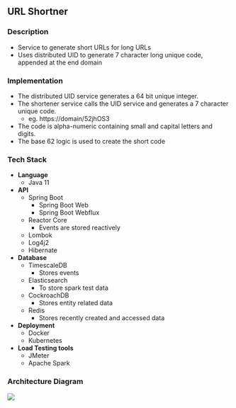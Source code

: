 ## URL Shortner

### Description

*   Service to generate short URLs for long URLs
*   Uses distributed UID to generate 7 character long unique code, appended at the end domain

### Implementation

*   The distributed UID service generates a 64 bit unique integer.
*   The shortener service calls the UID service and generates a 7 character unique code.
    *   eg. https://domain/52jhOS3
*   The code is alpha-numeric containing small and capital letters and digits.
*   The base 62 logic is used to create the short code

### Tech Stack

*   **Language**
    *   Java 11
*   **API**
    *   Spring Boot
        *   Spring Boot Web
        *   Spring Boot Webflux
    *   Reactor Core
        *   Events are stored reactively
    *   Lombok
    *   Log4j2
    *   Hibernate
*   **Database**
    *   TimescaleDB
        *   Stores events
    *   Elasticsearch
        *   To store spark test data
    *   CockroachDB
        *   Stores entity related data
    *   Redis
        *   Stores recently created and accessed data
*   **Deployment**
    *   Docker
    *   Kubernetes
*   **Load Testing tools**
    *   JMeter
    *   Apache Spark

### Architecture Diagram

![](https://user-images.githubusercontent.com/117295903/206191060-851d2321-0b88-4df6-8954-776411c4ad27.jpg)
